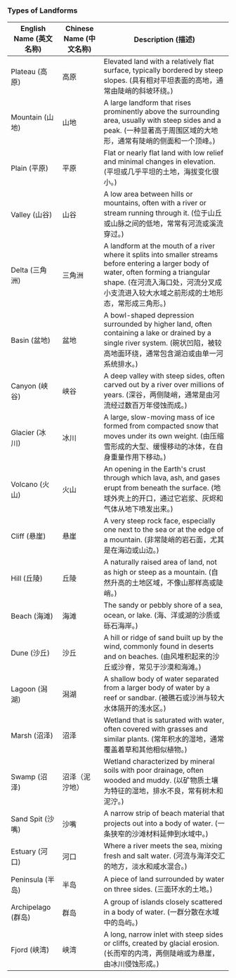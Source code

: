 ### Types of Landforms

| English Name (英文名称) | Chinese Name (中文名称) | Description (描述) |
| --- | --- | --- |
| Plateau (高原) | 高原 | Elevated land with a relatively flat surface, typically bordered by steep slopes. (具有相对平坦表面的高地，通常由陡峭的斜坡环绕。) |
| Mountain (山地) | 山地 | A large landform that rises prominently above the surrounding area, usually with steep sides and a peak. (一种显著高于周围区域的大地形，通常有陡峭的侧面和一个顶峰。) |
| Plain (平原) | 平原 | Flat or nearly flat land with low relief and minimal changes in elevation. (平坦或几乎平坦的土地，海拔变化很小。) |
| Valley (山谷) | 山谷 | A low area between hills or mountains, often with a river or stream running through it. (位于山丘或山脉之间的低地，常常有河流或溪流穿过。) |
| Delta (三角洲) | 三角洲 | A landform at the mouth of a river where it splits into smaller streams before entering a larger body of water, often forming a triangular shape. (在河流入海口处，河流分叉成小支流进入较大水域之前形成的土地形态，常形成三角形。) |
| Basin (盆地) | 盆地 | A bowl-shaped depression surrounded by higher land, often containing a lake or drained by a single river system. (碗状凹陷，被较高地面环绕，通常包含湖泊或由单一河系统排水。) |
| Canyon (峡谷) | 峡谷 | A deep valley with steep sides, often carved out by a river over millions of years. (深谷，两侧陡峭，通常是由河流经过数百万年侵蚀而成。) |
| Glacier (冰川) | 冰川 | A large, slow-moving mass of ice formed from compacted snow that moves under its own weight. (由压缩雪形成的大型、缓慢移动的冰体，在自身重量作用下移动。) |
| Volcano (火山) | 火山 | An opening in the Earth's crust through which lava, ash, and gases erupt from beneath the surface. (地球外壳上的开口，通过它岩浆、灰烬和气体从地下喷发出来。) |
| Cliff (悬崖) | 悬崖 | A very steep rock face, especially one next to the sea or at the edge of a mountain. (非常陡峭的岩石面，尤其是在海边或山边。) |
| Hill (丘陵) | 丘陵 | A naturally raised area of land, not as high or steep as a mountain. (自然升高的土地区域，不像山那样高或陡峭。) |
| Beach (海滩) | 海滩 | The sandy or pebbly shore of a sea, ocean, or lake. (海、洋或湖的沙质或砾石海岸。) |
| Dune (沙丘) | 沙丘 | A hill or ridge of sand built up by the wind, commonly found in deserts and on beaches. (由风堆积起来的沙丘或沙脊，常见于沙漠和海滩。) |
| Lagoon (潟湖) | 潟湖 | A shallow body of water separated from a larger body of water by a reef or sandbar. (被礁石或沙洲与较大水体隔开的浅水区。) |
| Marsh (沼泽) | 沼泽 | Wetland that is saturated with water, often covered with grasses and similar plants. (常年积水的湿地，通常覆盖着草和其他相似植物。) |
| Swamp (沼泽) | 沼泽（泥泞地） | Wetland characterized by mineral soils with poor drainage, often wooded and muddy. (以矿物质土壤为特征的湿地，排水不良，常有树木和泥泞。) |
| Sand Spit (沙嘴) | 沙嘴 | A narrow strip of beach material that projects out into a body of water. (一条狭窄的沙滩材料延伸到水域中。) |
| Estuary (河口) | 河口 | Where a river meets the sea, mixing fresh and salt water. (河流与海洋交汇的地方，淡水和咸水混合。) |
| Peninsula (半岛) | 半岛 | A piece of land surrounded by water on three sides. (三面环水的土地。) |
| Archipelago (群岛) | 群岛 | A group of islands closely scattered in a body of water. (一群分散在水域中的岛屿。) |
| Fjord (峡湾) | 峡湾 | A long, narrow inlet with steep sides or cliffs, created by glacial erosion. (长而窄的内湾，两侧陡峭或为悬崖，由冰川侵蚀形成。) |
